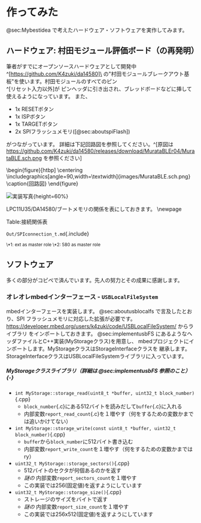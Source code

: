 
# 作ってみた
@sec:Mybestidea で考えたハードウェア・ソフトウェアを実作してみます。

## ハードウェア: 村田モジュール評価ボード（の再発明）
<!-- ###マイクロSD風モジュール基板 -->
筆者がすでにオープンソースハードウェアとして開発中^[https://github.com/K4zuki/da14580]\
 の"村田モジュールブレークアウト基板"を使います。村田モジュールのすべてのピン\
^[リセット入力以外]が
ピンヘッダに引き出され、ブレッドボードなどに挿して使えるようになっています。
また、

* 1x RESETボタン
* 1x ISPボタン
* 1x TARGETボタン
* 2x SPIフラッシュメモリ([@sec:aboutspiFlash])
<!-- * 1x OTP書き込み電圧入力ピン -->

がつながっています。
詳細は下記回路図を参照してください。^[原図は
https://github.com/K4zuki/da14580/releases/download/MurataBLEr04/MurataBLE.sch.png
を参照ください]

<!-- ![回路図](images/MurataBLE.sch.png){angle=90} -->
\begin{figure}[htbp]
\centering
\includegraphics[angle=90,width=\textwidth]{images/MurataBLE.sch.png}
\caption{回路図}
\end{figure}

![実装写真](images/MurataBLE.brd.png){height=60%}

LPC11U35/DA14580/ブートメモリの関係を表にしておきます。
\newpage

Table:接続関係表

`Out/SPIconnection_t.md`{.include}

<sub>
\*1: ext as master role
\*2: 580 as master role
</sub>

<!-- ###マザーボード _TBC_
#### 'リビジョン0.1' {.unnumbered}
LPC11U35マイコンとマイクロSDソケットが2個載ったマザーボード的な基板を作ります。
マイクロSDソケットは実際にマイクロSDカードを挿すためのものと、先述の"村田モジュール基板"のためのもので2個載ります。
`リビジョン0.1`はマイクロSDモジュールとの接続部で誤解していたので動かないことがわかりました。
誤解は解けたので`リビジョン0.2`として作り直す予定です。

#### 回路図 {.unnumbered}
`リビジョン0.2`の回路図を示します。

![リビジョン0.2回路図](images/MurataMicroMBr02.sch.png){#MBsch width=80%}

大きく分けると

* USB電源
    * LPC11U35/マイクロSDカード/"村田モジュール基板"用の3.3V電源レギュレータ
* マイクロSDソケット2個
    * マイクロSDカードと村田モジュール基板それぞれ1つずつ
* 書き込み電圧生成回路
    * 村田モジュールのOTPにアプリケーションを焼くときにピンヘッダをショートさせる
* リセット/ISP/ターゲット書込みトリガボタン
    * リセットボタンでLPC11U35をリセット
        * ISPを押しながらリセットするとLPC11U35がファームウェア書込みモードになります
    * ターゲット書込みボタン
* SWD10コネクタ

#### 実装面図 {.unnumbered}
同じく実装面図です。

![リビジョン0.2実装図](images/MurataMicroMBr02.brd.png){#MBbrd width=80%}

#### BOM {.unnumbered}
部品リストです。

`./Out/MurataMicroMB_b.md`{.include} -->

## ソフトウェア
多くの部分がコピペで済んでいます。先人の努力とその成果に感謝します。

### オレオレmbedインターフェース - `USBLocalFileSystem`
mbedインターフェースを実装します。 @sec:aboutusblocalfs で言及したとおり、SPI
フラッシュメモリに対応した拡張が必要です。
<https://developer.mbed.org/users/k4zuki/code/USBLocalFileSystem/> からライブラリ
をインポートしておきます。
@sec:implementusbFS にあるようなヘッダファイルとC++実装(MyStorageクラス)を用意し、
mbedプロジェクトにインポートします。MyStorageクラスはStorageInterfaceクラスを
継承します。StorageInterfaceクラスはUSBLocalFileSystemライブラリに入っています。

##### MyStorageクラスライブラリ（詳細は @sec:implementusbFS 参照のこと）{-}
* `int MyStorage::storage_read(uint8_t *buffer, uint32_t block_number)`{.cpp}
    * `block_number`{.c}にある512バイトを読みだして`buffer`{.c}に入れる
    * 内部変数`report_read_count`{.c}を１増やす（何をするための変数かまでは追いかけてない）
* `int MyStorage::storage_write(const uint8_t *buffer, uint32_t block_number)`{.cpp}
    * `buffer`から`block_number`に512バイト書き込む
    * 内部変数`report_write_count`を１増やす（何をするための変数かまではry）
* `uint32_t MyStorage::storage_sectors()`{.cpp}
    * 512バイトのセクタが何個あるのかを返す
    * _謎の_ 内部変数`report_sectors_count`を１増やす
    * この実装では256(固定値)を返すようにしています
* `uint32_t MyStorage::storage_size()`{.cpp}
    * ストレージのサイズをバイトで返す
    * _謎の_ 内部変数`report_size_count`を１増やす
    * この実装では256x512(固定値)を返すようにしています


<!--
### USB CDC/MSC/HID複合デバイス
このUSBCDC/MSC/HIDコンポジットデバイスライブラリとそれに付随するマイクロSDカードドライバは、
va009039^[https://developer.mbed.org/users/va009039/]氏の成果によるものです。
 -->
<!--
### `DA14580`セカンダリブートローダ
```
DA1458X_SDK
  `- 5.0.3
      `- utilities
          `- secondary_bootloader
              |- secondary_bootloader.uvproj
              |- secondary_bootloader.uvopt
              |- secondary_bootloader.uvprojx
              |- secondary_bootloader.uvoptx
              |- bootloader2.ini (*)
              |- bootloader2.sct (*)
              |- out
              |- src
              |   |- bootloader.c (*)
              |   |- crc16.c
              |   |- crc32.c
              |   |- main.c
              |   |- spi_commands.c
              |   |- sw_aes.c
              |   |- timer.c
              |   |- uart.c
              |   `- uart_booter.c
              |- includes
              |   |- bootloader.h (*)
              |   |- os_port.h
              |   |- sw_aes.h
              |   |- uart.h
              |   |- user_periph_setup.h (*)
              |   |- os_int.h
              |   |- spi_commands.h
              |   |- timer.h
              |   `- uart_booter.h (*)
              `- startup
                  |- bootloader.sct (*)
                  |- startup_CMSDK_CM0.s
                  |- sysram.ini (*)
                  `- system_CMSDK.c
```
Dialog社SDK5ソースツリーのセカンダリブートローダサンプルは最初からSPIフラッシュからブートするようになっているのでピン配と`#define`定義をいくつか変更します。

- `bootloader2.ini` [@lst:bootloader_ini]
- `bootloader2.sct` [@lst:bootloader_sct]
- `user_periph_setup.h`
```{.c}
#define SPI_GPIO_PORT   GPIO_PORT_0
#define SPI_CS_PIN      GPIO_PIN_2
#define SPI_CLK_PIN     GPIO_PIN_6
#define SPI_DO_PIN      GPIO_PIN_7
#define SPI_DI_PIN      GPIO_PIN_3
```
- `bootloader.h`
```{.c}
#define AES_ENCRYPTED_IMAGE_SUPPORTED 0
#define SUPPORT_AN_B_001
#undef ALLOW_NO_HEADER
```
- `uart_booter.h`
```{.c}
#define SYSRAM_COPY_BASE_ADDRESS 0x20000000
```
- `bootloader.c` L.221付近
```{.c}
SpiFlashRead(SYSRAM_COPY_BASE_ADDRESS, (unsigned long)AN001_...
.            ^^^^^^^^^^^^^^^^^^^^^^^^
```

+-------------------------------------------------------------------------+
|Listing: "spi\\\_commands.c(抜粋)"                                       |
|```{#lst:spi_commands_c .c}                                              |
|GPIO_ConfigurePin( GPIO_PORT_1, GPIO_PIN_0, OUTPUT, PID_SPI_EN,  true  );|
|GPIO_ConfigurePin( GPIO_PORT_0, GPIO_PIN_5, OUTPUT, PID_SPI_CLK, false );|
|GPIO_ConfigurePin( GPIO_PORT_0, GPIO_PIN_4, OUTPUT, PID_SPI_DO,  false );|
|GPIO_ConfigurePin( GPIO_PORT_0, GPIO_PIN_7, INPUT,  PID_SPI_DI,  false );|
|```                                                                      |
+-------------------------------------------------------------------------+

ビルドされたファイルを自動的にバイナリに再変換するように設定をいじります。
`Alt + F7` で設定ウィンドウを開き、

- `User`タブ
    - `After Build/Rebuild`
        - `Run #1`にチェックを入れる
            - `User Command`欄に以下のとおり書き込みます：

```{.sh}
fromelf --bin --output out/loader.bin out/secondary_bootloader.axf
.       ^^^^^^^^^^^^^^
```

+-------------------------------------------------------------------------------+
|_`--bin`と`--output`はダッシュ記号が2個必要です。1個のままだとコンパイル時に\  |
|警告が出ます。_                                                                |
+-------------------------------------------------------------------------------+

`loader.bin`を固定値配列として11U35の
-->
